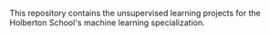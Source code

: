 This repository contains the unsupervised learning projects for the Holberton School's machine learning specialization.